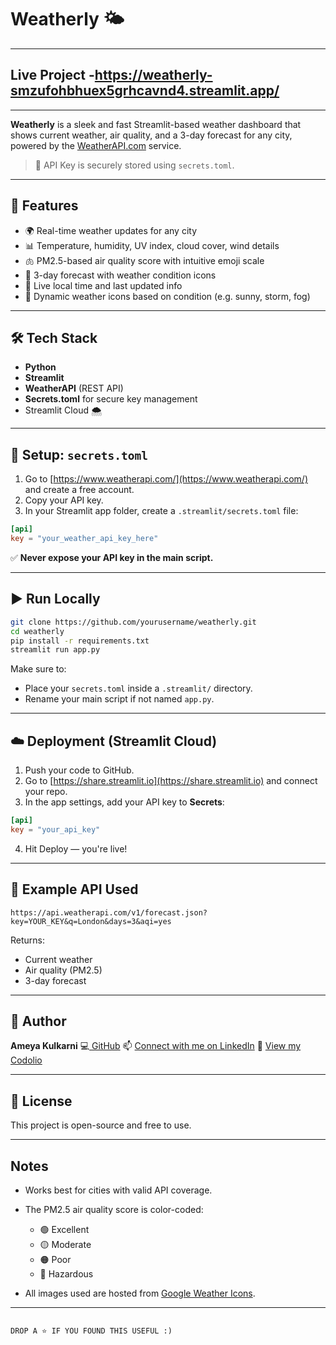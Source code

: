 # Weatherly 🌤️
---
## Live Project -https://weatherly-smzufohbhuex5grhcavnd4.streamlit.app/
---
**Weatherly** is a sleek and fast Streamlit-based weather dashboard that shows current weather, air quality, and a 3-day forecast for any city, powered by the [WeatherAPI.com](https://www.weatherapi.com/) service.

> 🔐 API Key is securely stored using `secrets.toml`.

---

## 🚀 Features

- 🌍 Real-time weather updates for any city
- 📊 Temperature, humidity, UV index, cloud cover, wind details
- 🫁 PM2.5-based air quality score with intuitive emoji scale
- 📅 3-day forecast with weather condition icons
- 🔄 Live local time and last updated info
- 🎨 Dynamic weather icons based on condition (e.g. sunny, storm, fog)

---

## 🛠️ Tech Stack

- **Python**
- **Streamlit**
- **WeatherAPI** (REST API)
- **Secrets.toml** for secure key management
- Streamlit Cloud 🌨️ 
---

## 🔐 Setup: `secrets.toml`

1. Go to [https://www.weatherapi.com/](https://www.weatherapi.com/) and create a free account.
2. Copy your API key.
3. In your Streamlit app folder, create a `.streamlit/secrets.toml` file:

```toml
[api]
key = "your_weather_api_key_here"
````

✅ **Never expose your API key in the main script.**

---

## ▶️ Run Locally

```bash
git clone https://github.com/yourusername/weatherly.git
cd weatherly
pip install -r requirements.txt
streamlit run app.py
```

Make sure to:

* Place your `secrets.toml` inside a `.streamlit/` directory.
* Rename your main script if not named `app.py`.

---

## ☁️ Deployment (Streamlit Cloud)

1. Push your code to GitHub.
2. Go to [https://share.streamlit.io](https://share.streamlit.io) and connect your repo.
3. In the app settings, add your API key to **Secrets**:

```toml
[api]
key = "your_api_key"
```

4. Hit Deploy — you're live!

---

## 📌 Example API Used

```url
https://api.weatherapi.com/v1/forecast.json?key=YOUR_KEY&q=London&days=3&aqi=yes
```

Returns:

* Current weather
* Air quality (PM2.5)
* 3-day forecast

---

## 👤 Author

**Ameya Kulkarni**
💻[ GitHub](https://github.com/Ameya79)
📫 [Connect with me on LinkedIn](https://www.linkedin.com/in/ameya-kulkarni-a31b74246)
🎯 [View my Codolio](https://codolio.com/profile/Ameya%20Kulkarni)

---

## 📃 License

This project is open-source and free to use.

---

##  Notes

* Works best for cities with valid API coverage.
* The PM2.5 air quality score is color-coded:

  * 🟢 Excellent
  * 🟡 Moderate
  * 🟠 Poor
  * 🔴 Hazardous
* All images used are hosted from [Google Weather Icons](https://maps.gstatic.com/weather/).

---

```

DROP A ⭐ IF YOU FOUND THIS USEFUL :)


```
